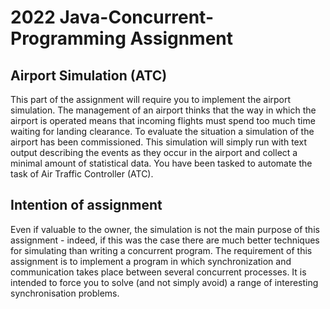 # 2022 Java-Concurrent-Programming Assignment
Airport Simulation (ATC)
----------------------
This part of the assignment will require you to implement the airport simulation. The management of an airport thinks that the way in which the airport is operated means that incoming flights must spend too much time waiting for landing clearance. To evaluate the situation a simulation of the airport has been commissioned. This simulation will simply run with text output describing the events as they occur in the airport and collect a minimal amount of statistical data. You have been tasked to automate the task of Air Traffic Controller (ATC). 

Intention of assignment
-------------
Even if valuable to the owner, the simulation is not the main purpose of this assignment - indeed, if this was the case there are much better techniques for simulating than writing a concurrent program.
The requirement of this assignment is to implement a program in which synchronization and communication takes place between several concurrent processes. It is intended to force you to solve (and not simply avoid) a range of interesting synchronisation problems.

